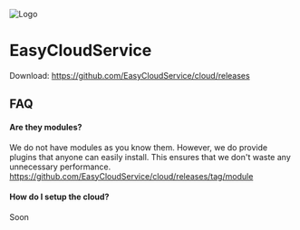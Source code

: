 
![Logo](https://media.discordapp.net/attachments/1235228963404648531/1235238078788931654/Logo.png?ex=6633a49b&is=6632531b&hm=e86e307bbda95995bd11607e346f54b91149dfa706eecd5098dfa49639639272&=&format=webp&quality=lossless&width=1178&height=400)
# EasyCloudService

Download: https://github.com/EasyCloudService/cloud/releases

## FAQ

#### Are they modules?
We do not have modules as you know them. However, we do provide plugins that anyone can easily install. This ensures that we don't waste any unnecessary performance.
https://github.com/EasyCloudService/cloud/releases/tag/module

#### How do I setup the cloud?
Soon
